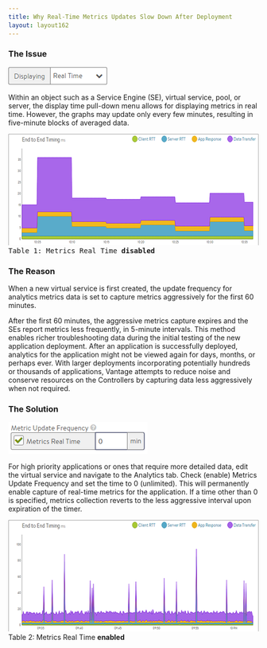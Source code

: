 ```yaml
---
title: Why Real-Time Metrics Updates Slow Down After Deployment
layout: layout162
---
```

### The Issue

<img class="size-full wp-image-234 alignright" src="img/Display.png" alt="Display" width="199" height="35">

Within an object such as a Service Engine (SE), virtual service, pool, or server, the display time pull-down menu allows for displaying metrics in real time. However, the graphs may update only every few minutes, resulting in five-minute blocks of averaged data.  

<pre><a href="img/Metrics2.png"><img class="alignnone size-full wp-image-236" src="img/Metrics2.png" alt="Metrics2" width="600" height="224">
</a>Table 1: Metrics Real Time <strong>disabled</strong></pre> 

### The Reason

When a new virtual service is first created, the update frequency for analytics metrics data is set to capture metrics aggressively for the first 60 minutes.  

After the first 60 minutes, the aggressive metrics capture expires and the SEs report metrics less frequently, in 5-minute intervals. This method enables richer troubleshooting data during the initial testing of the new application deployment. After an application is successfully deployed, analytics for the application might not be viewed again for days, months, or perhaps ever. With larger deployments incorporating potentially hundreds or thousands of applications, Vantage attempts to reduce noise and conserve resources on the Controllers by capturing data less aggressively when not required.

### The Solution

<img class="size-full wp-image-235 alignright" src="img/Metrics1.png" alt="Metrics1" width="280" height="64">

For high priority applications or ones that require more detailed data, edit the virtual service and navigate to the Analytics tab. Check (enable) Metrics Update Frequency and set the time to 0 (unlimited). This will permanently enable capture of real-time metrics for the application. If a time other than 0 is specified, metrics collection reverts to the less aggressive interval upon expiration of the timer.

<a href="img/Metrics3.png"><img class="alignnone size-full wp-image-237" src="img/Metrics3.png" alt="Metrics3" width="600" height="224"> </a>Table 2: Metrics Real Time **enabled**  
